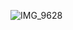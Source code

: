 ![IMG_9628](https://user-images.githubusercontent.com/3991678/87077938-7be80280-c256-11ea-9dbc-e423ceb80d00.jpg)
